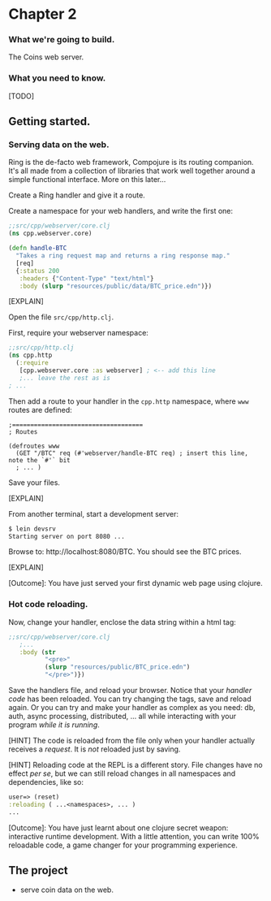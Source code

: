 # Chapter 2

### What we're going to build.

The Coins web server.

### What you need to know.

[TODO]

## Getting started.

### Serving data on the web.

Ring is the de-facto web framework, Compojure is its routing companion. It's all made from a collection of libraries that work well together around a simple functional interface. More on this later...

Create a Ring handler and give it a route.

Create a namespace for your web handlers, and write the first one:
```clj
;;src/cpp/webserver/core.clj
(ns cpp.webserver.core)

(defn handle-BTC
  "Takes a ring request map and returns a ring response map."
  [req]
  {:status 200
   :headers {"Content-Type" "text/html"}
   :body (slurp "resources/public/data/BTC_price.edn")})
```
[EXPLAIN]

Open the file `src/cpp/http.clj`.

First, require your webserver namespace:
```clj
;;src/cpp/http.clj
(ns cpp.http
  (:require
   [cpp.webserver.core :as webserver] ; <-- add this line
   ;... leave the rest as is
; ...
```
Then add a route to your handler in the `cpp.http` namespace, where `www` routes are defined:
```
;====================================
; Routes

(defroutes www
  (GET "/BTC" req (#'webserver/handle-BTC req) ; insert this line, note the `#'` bit
  ; ... )

```
Save your files.

[EXPLAIN]

From another terminal, start a development server:
```sh
$ lein devsrv
Starting server on port 8080 ...
```

Browse to: http://localhost:8080/BTC.
You should see the BTC prices.

[EXPLAIN]

[Outcome]: You have just served your first dynamic web page using clojure.

### Hot code reloading.

Now, change your handler, enclose the data string within a html tag:
```clj
;;src/cpp/webserver/core.clj
   ;...
   :body (str
          "<pre>"
          (slurp "resources/public/BTC_price.edn")
          "</pre>")})
```

Save the handlers file, and reload your browser. Notice that your _handler code_ has been reloaded. You can try changing the tags, save and reload again. Or you can try and make your handler as complex as you need: db, auth, async processing, distributed, ...  all while interacting with your program _while it is running_.

[HINT] The code is reloaded from the file only when your handler actually receives a _request_. It is _not_ reloaded just by saving.

[HINT] Reloading code at the REPL is a different story. File changes have no effect _per se_, but we can still reload changes in all namespaces and dependencies, like so:

```clj
user=> (reset)
:reloading ( ...<namespaces>, ... )
...
```

[Outcome]: You have just learnt about one clojure secret weapon: interactive runtime development. With a little attention, you can write 100% reloadable code, a game changer for your programming experience.


## The project

- serve coin data on the web.
